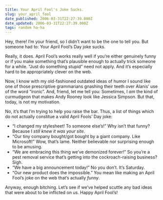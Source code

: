 ```yaml
---
title: Your April Fool's Joke Sucks.
slug: your_april_fool
date_published: 2006-03-31T22:27:39.000Z
date_updated: 2006-03-31T22:27:39.000Z
tags: random ha-ha
---
```


Hey, there! I’m your friend, so I didn’t want to be the one to tell you. But someone had to: Your April Fool’s Day joke sucks.

Really, it does. April Fool’s works really well if you’re either genuinely funny or if you make something that’s plausible enough to actually trick someone for a while. “Just do something stupid” need not apply. And it’s especially hard to be appropriately clever on the web.

Now, I know with my old-fashioned outdated ideas of humor I sound like one of those prescriptive grammarians gnashing their teeth over Alanis’ use of the word “ironic”. And, friend, let me tell you: Sometimes, I *am* the kind of curmudgeon that makes Andy Rooney look like Jessica Simpson. But that, today, is not my motivation.

No, it’s that I’m trying to help you raise the bar. Thus, a list of things which do not actually constitue a valid April Fools’ Day joke:

- “I changed my stylesheet! To someone else’s!” Why isn’t that funny? Because I *still knew it was your site*.
- “Our tiny company bought/got bought by a giant company. Like Microsoft!” Wow, that’s lame. Neither believable nor surprising enough to be amusing.
- “We are embracing this thing we’ve demonized forever!” So you’re a pest removal service that’s getting into the cockroach-raising business? Sigh.
- “We have a big announcement today!” No you don’t. It’s Saturday.
- “Our new product does the impossible.” You mean like making an April Fool’s joke on the web that’s actually *funny*.

Anyway, enough bitching. Let’s see if we’ve helped scuttle any bad ideas that were about to be inflicted on us. Happy April Fool’s!
